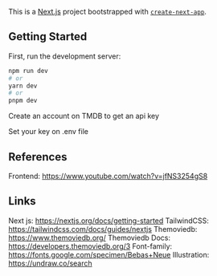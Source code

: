This is a [Next.js](https://nextjs.org/) project bootstrapped with [`create-next-app`](https://github.com/vercel/next.js/tree/canary/packages/create-next-app).

## Getting Started

First, run the development server:

```bash
npm run dev
# or
yarn dev
# or
pnpm dev
```

Create an account on TMDB to get an api key

Set your key on .env file

## References
Frontend:
https://www.youtube.com/watch?v=jfNS3254gS8

## Links
Next js: https://nextjs.org/docs/getting-started
TailwindCSS: https://tailwindcss.com/docs/guides/nextjs
Themoviedb: https://www.themoviedb.org/
Themoviedb Docs: https://developers.themoviedb.org/3
Font-family: https://fonts.google.com/specimen/Bebas+Neue
Illustration: https://undraw.co/search